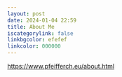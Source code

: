 ```yaml
---
layout: post
date: 2024-01-04 22:59
title: About Me
iscategorylink: false
linkbgcolor: efefef
linkcolor: 000000
---
```

https://www.pfeifferch.eu/about.html
